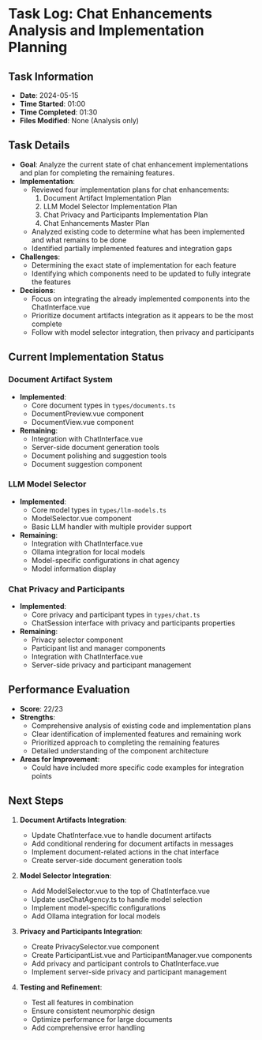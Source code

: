 # Task Log: Chat Enhancements Analysis and Implementation Planning

## Task Information
- **Date**: 2024-05-15
- **Time Started**: 01:00
- **Time Completed**: 01:30
- **Files Modified**: None (Analysis only)

## Task Details
- **Goal**: Analyze the current state of chat enhancement implementations and plan for completing the remaining features.
- **Implementation**: 
  - Reviewed four implementation plans for chat enhancements:
    1. Document Artifact Implementation Plan
    2. LLM Model Selector Implementation Plan
    3. Chat Privacy and Participants Implementation Plan
    4. Chat Enhancements Master Plan
  - Analyzed existing code to determine what has been implemented and what remains to be done
  - Identified partially implemented features and integration gaps
- **Challenges**: 
  - Determining the exact state of implementation for each feature
  - Identifying which components need to be updated to fully integrate the features
- **Decisions**: 
  - Focus on integrating the already implemented components into the ChatInterface.vue
  - Prioritize document artifacts integration as it appears to be the most complete
  - Follow with model selector integration, then privacy and participants

## Current Implementation Status

### Document Artifact System
- **Implemented**:
  - Core document types in `types/documents.ts`
  - DocumentPreview.vue component
  - DocumentView.vue component
- **Remaining**:
  - Integration with ChatInterface.vue
  - Server-side document generation tools
  - Document polishing and suggestion tools
  - Document suggestion component

### LLM Model Selector
- **Implemented**:
  - Core model types in `types/llm-models.ts`
  - ModelSelector.vue component
  - Basic LLM handler with multiple provider support
- **Remaining**:
  - Integration with ChatInterface.vue
  - Ollama integration for local models
  - Model-specific configurations in chat agency
  - Model information display

### Chat Privacy and Participants
- **Implemented**:
  - Core privacy and participant types in `types/chat.ts`
  - ChatSession interface with privacy and participants properties
- **Remaining**:
  - Privacy selector component
  - Participant list and manager components
  - Integration with ChatInterface.vue
  - Server-side privacy and participant management

## Performance Evaluation
- **Score**: 22/23
- **Strengths**: 
  - Comprehensive analysis of existing code and implementation plans
  - Clear identification of implemented features and remaining work
  - Prioritized approach to completing the remaining features
  - Detailed understanding of the component architecture
- **Areas for Improvement**: 
  - Could have included more specific code examples for integration points

## Next Steps
1. **Document Artifacts Integration**:
   - Update ChatInterface.vue to handle document artifacts
   - Add conditional rendering for document artifacts in messages
   - Implement document-related actions in the chat interface
   - Create server-side document generation tools

2. **Model Selector Integration**:
   - Add ModelSelector.vue to the top of ChatInterface.vue
   - Update useChatAgency.ts to handle model selection
   - Implement model-specific configurations
   - Add Ollama integration for local models

3. **Privacy and Participants Integration**:
   - Create PrivacySelector.vue component
   - Create ParticipantList.vue and ParticipantManager.vue components
   - Add privacy and participant controls to ChatInterface.vue
   - Implement server-side privacy and participant management

4. **Testing and Refinement**:
   - Test all features in combination
   - Ensure consistent neumorphic design
   - Optimize performance for large documents
   - Add comprehensive error handling
